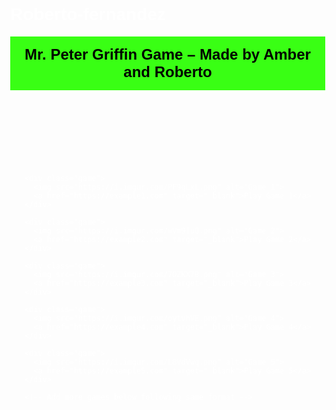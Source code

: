 # Roberto-fernandez   <!DOCTYPE html>
<html lang="en">
<head>
  <meta charset="UTF-8" />
  <meta name="viewport" content="width=device-width, initial-scale=1.0"/>
  <title>Mr. Peter Griffin Game</title>
  <style>
    body {
      margin: 0;
      font-family: Arial, sans-serif;
      background-image: url('https://i.imgur.com/G8n8oLR.jpeg'); /* Peter Griffin background */
      background-size: cover;
      background-position: center;
      background-attachment: fixed;
      color: white;
    }
    header {
      background-color: #39ff14;
      color: black;
      padding: 15px;
      text-align: center;
      font-size: 24px;
      font-weight: bold;
      border-bottom: 4px solid white;
    }
    .game-container {
      display: flex;
      flex-wrap: wrap;
      justify-content: center;
      padding: 20px;
    }
    .game {
      background: rgba(0, 0, 0, 0.6);
      border: 2px solid white;
      border-radius: 10px;
      margin: 10px;
      padding: 10px;
      width: 140px;
      text-align: center;
      transition: transform 0.3s;
    }
    .game:hover {
      transform: scale(1.1);
    }
    .game img {
      width: 100%;
      border-radius: 8px;
    }
    .game a {
      display: block;
      margin-top: 8px;
      color: #39ff14;
      text-decoration: none;
      font-weight: bold;
    }
  </style>
</head>
<body>
  <header>Mr. Peter Griffin Game – Made by Amber and Roberto</header>

  <div class="game-container">

    <div class="game">
      <img src="https://i.imgur.com/PF9qLxL.png" alt="Game 1">
      <a href="https://example1.com" target="_blank">Play Game 1</a>
    </div>

    <div class="game">
      <img src="https://i.imgur.com/wVm9IuQ.png" alt="Game 2">
      <a href="https://example2.com" target="_blank">Play Game 2</a>
    </div>

    <div class="game">
      <img src="https://i.imgur.com/7OZKX7B.png" alt="Game 3">
      <a href="https://example3.com" target="_blank">Play Game 3</a>
    </div>

    <div class="game">
      <img src="https://i.imgur.com/oytvhVE.png" alt="Game 4">
      <a href="https://example4.com" target="_blank">Play Game 4</a>
    </div>

    <div class="game">
      <img src="https://i.imgur.com/L8VdVwq.png" alt="Game 5">
      <a href="https://example5.com" target="_blank">Play Game 5</a>
    </div>

    <!-- Add more games below following same format -->
    
  </div>
</body>
</html>
  
